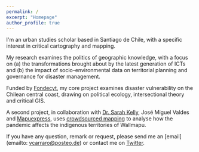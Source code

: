 ```yaml
---
permalink: /
excerpt: "Homepage"
author_profile: true
---
```


I'm an urban studies scholar based in Santiago de Chile, with a specific interest in critical cartography and mapping.

My research examines the politics of geographic knowledge, with a focus on (a) the transformations brought about by the latest generation of ICTs and (b) the impact of socio-environmental data on territorial planning and governance for disaster management. 

Funded by [Fondecyt](https://www.conicyt.cl/fondecyt/), my core project examines disaster vulnerability on the Chilean central coast, drawing on political ecology, intersectional theory and critical GIS. 

A second project, in collaboration with [Dr. Sarah Kelly](https://www.kellygeolab.com), José Miguel Valdes and [Mapuexpress](https://www.mapuexpress.org/), uses [crowdsourced mapping](https://www.mapuexpress.org/coronavirus/) to analyse how the pandemic affects the indigenous territories of Wallmapu.

If you have any question, remark or request, please send me an [email](emailto: vcarraro@posteo.de) or contact me on [Twitter](https://twitter.com/the_vcarraro).
